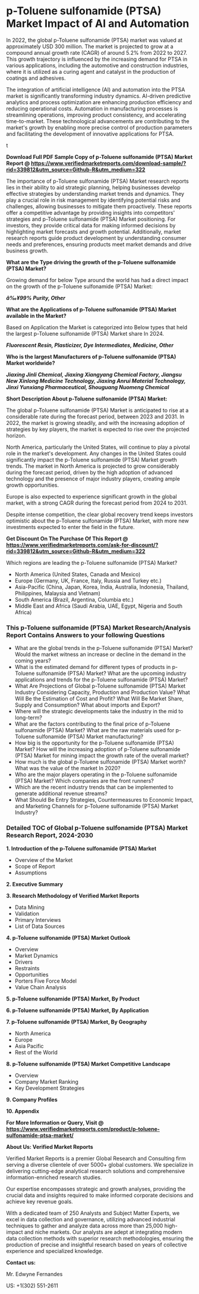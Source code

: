 <meta name="title" content="Global p-Toluene sulfonamide (PTSA) Market Impact of AI and Automation"><meta name="description" content="In 2022, the global p-Toluene sulfonamide (PTSA) market was valued at approximately USD 300 million. The market is projected to grow at a compound annual growth rate ("><meta name="title" content="p-Toluene sulfonamide (PTSA) Market Size, Share, Scope, Trends, Growth, Opportunities, Analysis, Forecast"><h1>p-Toluene sulfonamide (PTSA) Market Impact of AI and Automation</h1><p>In 2022, the global p-Toluene sulfonamide (PTSA) market was valued at approximately USD 300 million. The market is projected to grow at a compound annual growth rate (CAGR) of around 5.2% from 2022 to 2027. This growth trajectory is influenced by the increasing demand for PTSA in various applications, including the automotive and construction industries, where it is utilized as a curing agent and catalyst in the production of coatings and adhesives.</p><p>The integration of artificial intelligence (AI) and automation into the PTSA market is significantly transforming industry dynamics. AI-driven predictive analytics and process optimization are enhancing production efficiency and reducing operational costs. Automation in manufacturing processes is streamlining operations, improving product consistency, and accelerating time-to-market. These technological advancements are contributing to the market's growth by enabling more precise control of production parameters and facilitating the development of innovative applications for PTSA.</p>t</p><p id="" class=""><strong>Download Full PDF Sample Copy of p-Toluene sulfonamide (PTSA) Market Report @ <a href="https://www.verifiedmarketreports.com/download-sample/?rid=339812&utm_source=Github-R&utm_medium=322" target="_blank">https://www.verifiedmarketreports.com/download-sample/?rid=339812&utm_source=Github-R&utm_medium=322</a></strong></p><p>The importance of&nbsp;p-Toluene sulfonamide (PTSA) Market research reports lies in their ability to aid strategic planning, helping businesses develop effective strategies by understanding market trends and dynamics. They play a crucial role in risk management by identifying potential risks and challenges, allowing businesses to mitigate them proactively. These reports offer a competitive advantage by providing insights into competitors' strategies and p-Toluene sulfonamide (PTSA) Market positioning. For investors, they provide critical data for making informed decisions by highlighting market forecasts and growth potential. Additionally, market research reports guide product development by understanding consumer needs and preferences, ensuring products meet market demands and drive business growth.</p><p><strong>What are the&nbsp;Type driving the growth of the p-Toluene sulfonamide (PTSA) Market?</strong></p><p id="" class="">Growing demand for below Type around the world has had a direct impact on the growth of the p-Toluene sulfonamide (PTSA) Market:</p><em><strong>â‰¥99% Purity, Other</strong></em></p><strong>What are the&nbsp;Applications&nbsp;of p-Toluene sulfonamide (PTSA) Market available in the Market?</strong></p><p id="" class="">Based on Application the Market is categorized into Below types that held the largest p-Toluene sulfonamide (PTSA) Market share In 2024.</p><em><strong>Fluorescent Resin, Plasticizer, Dye Intermediates, Medicine, Other</strong></em></p><strong>Who is the largest Manufacturers of p-Toluene sulfonamide (PTSA) Market worldwide?</strong></p><p><em><strong>Jiaxing Jinli Chemical, Jiaxing Xiangyang Chemical Factory, Jiangsu New Xinlong Medicine Technology, Jiaxing Anrui Material Technology, Jinxi Yunxiang Pharmaceutical, Shouguang Nuomeng Chemical</strong></em></p><p id="" class=""><strong>Short Description About p-Toluene sulfonamide (PTSA) Market:</strong></p><p>The global p-Toluene sulfonamide (PTSA) Market is anticipated to rise at a considerable rate during the forecast period, between 2023 and 2031. In 2022, the market is growing steadily, and with the increasing adoption of strategies by key players, the market is expected to rise over the projected horizon.</p><p>North America, particularly the United States, will continue to play a pivotal role in the market's development. Any changes in the United States could significantly impact the p-Toluene sulfonamide (PTSA) Market growth trends. The market in North America is projected to grow considerably during the forecast period, driven by the high adoption of advanced technology and the presence of major industry players, creating ample growth opportunities.</p><p>Europe is also expected to experience significant growth in the global market, with a strong CAGR during the forecast period from 2024 to 2031.</p><p>Despite intense competition, the clear global recovery trend keeps investors optimistic about the p-Toluene sulfonamide (PTSA) Market, with more new investments expected to enter the field in the future.</p><p id="" class=""><strong>Get Discount On The Purchase Of This Report @ <a href="https://www.verifiedmarketreports.com/ask-for-discount/?rid=339812&utm_source=Github-R&utm_medium=322" target="_blank">https://www.verifiedmarketreports.com/ask-for-discount/?rid=339812&utm_source=Github-R&utm_medium=322</a></strong></p>Which regions are leading the p-Toluene sulfonamide (PTSA) Market?</p><ul><li>North America (United States, Canada and Mexico)</li><li>Europe (Germany, UK, France, Italy, Russia and Turkey etc.)</li><li>Asia-Pacific (China, Japan, Korea, India, Australia, Indonesia, Thailand, Philippines, Malaysia and Vietnam)</li><li>South America (Brazil, Argentina, Columbia etc.)</li><li>Middle East and Africa (Saudi Arabia, UAE, Egypt, Nigeria and South Africa)</li></ul><h3 id="" class="">This p-Toluene sulfonamide (PTSA) Market Research/Analysis Report Contains Answers to your following Questions</h3><ul><li>What are the global trends in the p-Toluene sulfonamide (PTSA) Market? Would the market witness an increase or decline in the demand in the coming years?</li><li>What is the estimated demand for different types of products in p-Toluene sulfonamide (PTSA) Market? What are the upcoming industry applications and trends for the p-Toluene sulfonamide (PTSA) Market?</li><li>What Are Projections of Global p-Toluene sulfonamide (PTSA) Market Industry Considering Capacity, Production and Production Value? What Will Be the Estimation of Cost and Profit? What Will Be Market Share, Supply and Consumption? What about imports and Export?</li><li>Where will the strategic developments take the industry in the mid to long-term?</li><li>What are the factors contributing to the final price of p-Toluene sulfonamide (PTSA) Market? What are the raw materials used for p-Toluene sulfonamide (PTSA) Market manufacturing?</li><li>How big is the opportunity for the p-Toluene sulfonamide (PTSA) Market? How will the increasing adoption of p-Toluene sulfonamide (PTSA) Market for mining impact the growth rate of the overall market?</li><li>How much is the global p-Toluene sulfonamide (PTSA) Market worth? What was the value of the market In 2020?</li><li>Who are the major players operating in the p-Toluene sulfonamide (PTSA) Market? Which companies are the front runners?</li><li>Which are the recent industry trends that can be implemented to generate additional revenue streams?</li><li>What Should Be Entry Strategies, Countermeasures to Economic Impact, and Marketing Channels for p-Toluene sulfonamide (PTSA) Market Industry?</li></ul><h3 id="" class="">Detailed TOC of Global p-Toluene sulfonamide (PTSA) Market Research Report, 2024-2030</h3><p id="" class=""><strong>1. Introduction of the p-Toluene sulfonamide (PTSA) Market</strong></p><ul><li>Overview of the Market</li><li>Scope of Report</li><li>Assumptions</li></ul><p id="" class=""><strong>2. Executive Summary</strong></p><p id="" class=""><strong>3. Research Methodology of Verified Market Reports</strong></p><ul><li>Data Mining</li><li>Validation</li><li>Primary Interviews</li><li>List of Data Sources</li></ul><p id="" class=""><strong>4. p-Toluene sulfonamide (PTSA) Market Outlook</strong></p><ul><li>Overview</li><li>Market Dynamics</li><li>Drivers</li><li>Restraints</li><li>Opportunities</li><li>Porters Five Force Model</li><li>Value Chain Analysis</li></ul><p id="" class=""><strong>5. p-Toluene sulfonamide (PTSA) Market, By Product</strong></p><p id="" class=""><strong>6. p-Toluene sulfonamide (PTSA) Market, By Application</strong></p><p id="" class=""><strong>7. p-Toluene sulfonamide (PTSA) Market, By Geography</strong></p><ul><li>North America</li><li>Europe</li><li>Asia Pacific</li><li>Rest of the World</li></ul><p id="" class=""><strong>8. p-Toluene sulfonamide (PTSA) Market Competitive Landscape</strong></p><ul><li>Overview</li><li>Company Market Ranking</li><li>Key Development Strategies</li></ul><p id="" class=""><strong>9. Company Profiles</strong></p><p id="" class=""><strong>10. Appendix</strong></p><p id="" class=""><strong>For More Information or Query, Visit @ <a href="https://www.verifiedmarketreports.com/product/p-toluene-sulfonamide-ptsa-market/" target="_blank">https://www.verifiedmarketreports.com/product/p-toluene-sulfonamide-ptsa-market/</a></strong></p><p id="" class=""><strong>About Us: Verified Market Reports</strong></p><p id="" class="">Verified Market Reports is a premier Global Research and Consulting firm serving a diverse clientele of over 5000+ global customers. We specialize in delivering cutting-edge analytical research solutions and comprehensive information-enriched research studies.</p><p id="" class="">Our expertise encompasses strategic and growth analyses, providing the crucial data and insights required to make informed corporate decisions and achieve key revenue goals.</p><p id="" class="">With a dedicated team of 250 Analysts and Subject Matter Experts, we excel in data collection and governance, utilizing advanced industrial techniques to gather and analyze data across more than 25,000 high-impact and niche markets. Our analysts are adept at integrating modern data collection methods with superior research methodologies, ensuring the production of precise and insightful research based on years of collective experience and specialized knowledge.</p><p id="" class=""><strong>Contact us:</strong></p><p id="" class="">Mr. Edwyne Fernandes</p><p id="" class="">US: +1(302) 551-2611</p>